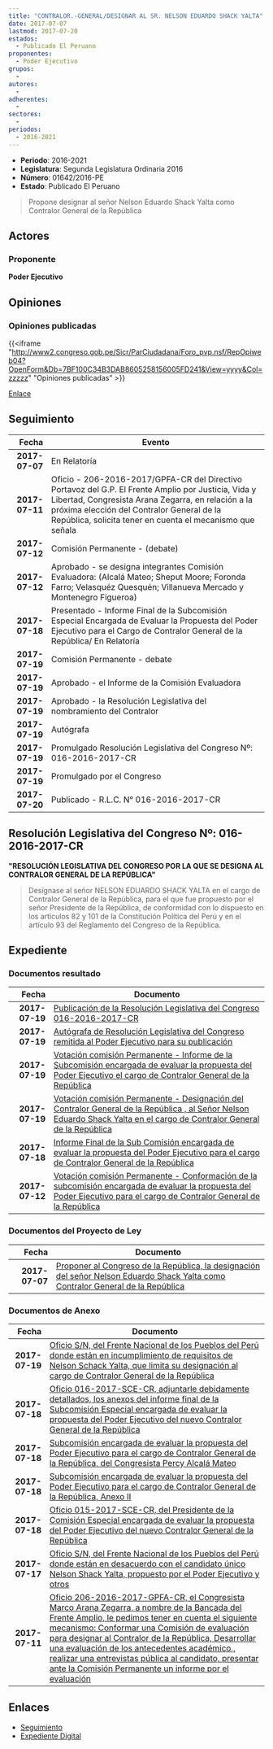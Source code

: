 ```yaml
---
title: "CONTRALOR.-GENERAL/DESIGNAR AL SR. NELSON EDUARDO SHACK YALTA"
date: 2017-07-07
lastmod: 2017-07-20
estados: 
  - Publicado El Peruano
proponentes: 
  - Poder Ejecutivo
grupos: 
  - 
autores: 
  - 
adherentes: 
  - 
sectores: 
  - 
periodos: 
  - 2016-2021
---
```


- **Periodo**: 2016-2021
- **Legislatura**: Segunda Legislatura Ordinaria 2016
- **Número**: 01642/2016-PE
- **Estado**: Publicado El Peruano

> Propone designar al señor Nelson Eduardo Shack Yalta como Contralor General de la República


## Actores

### Proponente

**Poder Ejecutivo**


## Opiniones

### Opiniones publicadas

{{<iframe "http://www2.congreso.gob.pe/Sicr/ParCiudadana/Foro_pvp.nsf/RepOpiweb04?OpenForm&Db=7BF100C34B3DAB8605258156005FD241&View=yyyy&Col=zzzzz" "Opiniones publicadas" >}}

[Enlace](http://www2.congreso.gob.pe/Sicr/ParCiudadana/Foro_pvp.nsf/RepOpiweb04?OpenForm&Db=7BF100C34B3DAB8605258156005FD241&View=yyyy&Col=zzzzz)

## Seguimiento

| Fecha | Evento |
|------:|--------|
| **2017-07-07** | En Relatoría|
| **2017-07-11** | Oficio - 206-2016-2017/GPFA-CR del Directivo Portavoz del G.P. El Frente Amplio por Justicia, Vida y Libertad, Congresista Arana Zegarra, en relación a la próxima elección del Contralor General de la República, solicita tener en cuenta el mecanismo que señala|
| **2017-07-12** | Comisión Permanente - (debate)|
| **2017-07-12** | Aprobado - se designa integrantes Comisión Evaluadora: (Alcalá Mateo; Sheput Moore; Foronda Farro; Velasquéz Quesquén; Villanueva Mercado y Montenegro Figueroa)|
| **2017-07-18** | Presentado - Informe Final de la Subcomisión Especial Encargada de Evaluar la Propuesta del Poder Ejecutivo para el Cargo de Contralor General de la República/ En Relatoría|
| **2017-07-19** | Comisión Permanente - debate|
| **2017-07-19** | Aprobado - el Informe de la Comisión Evaluadora|
| **2017-07-19** | Aprobado - la Resolución Legislativa del nombramiento del Contralor|
| **2017-07-19** | Autógrafa|
| **2017-07-19** | Promulgado Resolución Legislativa del Congreso Nº: 016-2016-2017-CR|
| **2017-07-19** | Promulgado por el Congreso|
| **2017-07-20** | Publicado - R.L.C. N° 016-2016-2017-CR|

## Resolución Legislativa del Congreso Nº: 016-2016-2017-CR

**"RESOLUCIÓN LEGISLATIVA DEL CONGRESO POR LA QUE SE DESIGNA AL CONTRALOR GENERAL DE LA REPÚBLICA"**

> Desígnase al señor NELSON EDUARDO SHACK YALTA en el cargo de Contralor General de la República, para el que fue propuesto por el señor Presidente de la República, de conformidad con lo dispuesto en los artículos 82 y 101 de la Constitución Política del Perú y en el artículo 93 del Reglamento del Congreso de la República.


## Expediente


### Documentos resultado

| Fecha | Documento |
|------:|--------|
| **2017-07-19** | [Publicación de la Resolución Legislativa del Congreso 016-2016-2017-CR](http://www.leyes.congreso.gob.pe/Documentos/2016_2021/Resolucion_Legislativa_del_Congreso/RLC-016-2016-2017-CR.pdf) |
| **2017-07-19** | [Autógrafa de Resolución Legislativa del Congreso remitida al Poder Ejecutivo para su publicación](http://www.leyes.congreso.gob.pe/Documentos/2016_2021/Autografas/Resolucion_Legislativa_del_Congreso/AU0164220170719.pdf) |
| **2017-07-19** | [Votación comisión Permanente - Informe de la Subcomisión encargada de evaluar la propuesta del Poder Ejecutivo el cargo de Contralor General de la República](http://www.leyes.congreso.gob.pe/Documentos/2016_2021/Asistencia_y_Votacion/Proyectos_de_Ley/VCP0164220170719-A.pdf) |
| **2017-07-19** | [Votación comisión Permanente - Designación del Contralor General de la República , al Señor Nelson Eduardo Shack Yalta en el cargo de Contralor General de la República](http://www.leyes.congreso.gob.pe/Documentos/2016_2021/Asistencia_y_Votacion/Proyectos_de_Ley/VCP0164220170719.pdf) |
| **2017-07-18** | [Informe Final de la Sub Comisión encargada de evaluar la propuesta del Poder Ejecutivo para el cargo de Contralor General de la República](http://www.leyes.congreso.gob.pe/Documentos/2016_2021/Informes/Comision_Permanente/OFICIO-015-2017-SCE-CR.pdf) |
| **2017-07-12** | [Votación comisión Permanente - Conformación de la subcomisión encargada de evaluar la propuesta del Poder Ejecutivo para el cargo de Contralor General de la República](http://www.leyes.congreso.gob.pe/Documentos/2016_2021/Asistencia_y_Votacion/Proyectos_de_Ley/VCP0164220170712.pdf) |

### Documentos del Proyecto de Ley

| Fecha | Documento |
|------:|--------|
| **2017-07-07** | [Proponer al Congreso de la República, la designación del señor Nelson Eduardo Shack Yalta como Contralor General de la República](http://www.leyes.congreso.gob.pe/Documentos/2016_2021/Proyectos_de_Ley_y_de_Resoluciones_Legislativas/PL0164220170707..pdf) |

### Documentos de Anexo

| Fecha | Documento |
|------:|--------|
| **2017-07-19** | [Oficio S/N, del Frente Nacional de los Pueblos del Perú donde están en incumplimiento de requisitos de Nelson Schack Yalta, que limita su designación al cargo de Contralor General de la República](http://www.leyes.congreso.gob.pe/Documentos/2016_2021/Oficios/Otras_Instituciones/OFICIO-01-SN.pdf) |
| **2017-07-18** | [Oficio 016-2017-SCE-CR, adjuntarle debidamente detallados, los anexos del informe final de la Subcomisión Especial encargada de evaluar la propuesta del Poder Ejecutivo del nuevo Contralor General de la República](http://www.leyes.congreso.gob.pe/Documentos/2016_2021/Oficios/Comisiones_Especiales/OFICIO-016-2017-SCE-CR.pdf) |
| **2017-07-18** | [Subcomisión encargada de evaluar la propuesta del Poder Ejecutivo para el cargo de Contralor General de la República, del Congresista Percy Alcalá Mateo](http://www.leyes.congreso.gob.pe/Documentos/2016_2021/Oficios/Comisiones_Especiales/PERCY-ALCALA-MATEO.pdf) |
| **2017-07-18** | [Subcomisión encargada de evaluar la propuesta del Poder Ejecutivo para el cargo de Contralor General de la República, Anexo II](http://www.leyes.congreso.gob.pe/Documentos/2016_2021/Oficios/Comisiones_Especiales/ANEXO_II_SUNARP.pdf) |
| **2017-07-18** | [Oficio 015-2017-SCE-CR, del Presidente de la Comisión Especial encargada de evaluar la propuesta del Poder Ejecutivo del nuevo Contralor General de la República](http://www.leyes.congreso.gob.pe/Documentos/2016_2021/Oficios/Comisiones_Especiales/OFICIO-015-2017-SCE-CR.pdf) |
| **2017-07-17** | [Oficio S/N, del Frente Nacional de los Pueblos del Perú donde están en desacuerdo con el candidato único Nelson Shack Yalta, propuesto por el Poder Ejecutivo y otros](http://www.leyes.congreso.gob.pe/Documentos/2016_2021/Oficios/Otras_Instituciones/OFICIO-02-SN.pdf) |
| **2017-07-11** | [Oficio 206-2016-2017-GPFA-CR, el Congresista Marco Arana Zegarra, a nombre de la Bancada del Frente Amplio, le pedimos tener en cuenta el siguiente mecanismo: Conformar una Comisión de evaluación para designar al Contralor de la República, Desarrollar una evaluación de los antecedentes académico,, realizar una entrevistas pública al candidato, presentar ante la Comisión Permanente un informe por el evaluación](http://www.leyes.congreso.gob.pe/Documentos/2016_2021/Oficios/Grupos_Parlamentarios/OFICIO-206-2016-2017-GPFA-CR.pdf) |

## Enlaces 

- [Seguimiento](http://www2.congreso.gob.pe/Sicr/TraDocEstProc/CLProLey2016.nsf/f7fff46988ca05b1052578e100829cc7/de4c67bf5ce04e8905258156005a6c44?OpenDocument)
- [Expediente Digital](http://www2.congreso.gob.pe/Sicr/TraDocEstProc/CLProLey2016.nsf/f7fff46988ca05b1052578e100829cc7/de4c67bf5ce04e8905258156005a6c44?OpenDocument&Click=05257FB7005EB655.eb71d0cf91d8294e05256cdf006b5706/$Body/0.1C6C)

